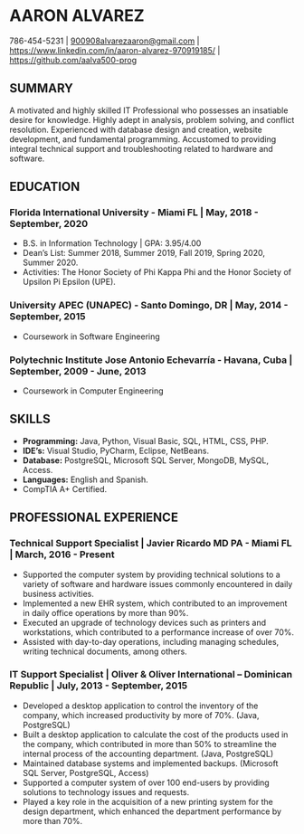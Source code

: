 # AARON ALVAREZ
786-454-5231 | 900908alvarezaaron@gmail.com | https://www.linkedin.com/in/aaron-alvarez-970919185/ | https://github.com/aalva500-prog

## SUMMARY
A motivated and highly skilled IT Professional who possesses an insatiable desire for knowledge. Highly adept
in analysis, problem solving, and conflict resolution. Experienced with database design and creation, website
development, and fundamental programming. Accustomed to providing integral technical support and
troubleshooting related to hardware and software.

## EDUCATION
### Florida International University - Miami FL | May, 2018 - September, 2020
  * B.S. in Information Technology | GPA: 3.95/4.00
  * Dean’s List: Summer 2018, Summer 2019, Fall 2019, Spring 2020, Summer 2020.
  * Activities: The Honor Society of Phi Kappa Phi and the Honor Society of Upsilon Pi Epsilon (UPE).
### University APEC (UNAPEC) - Santo Domingo, DR | May, 2014 - September, 2015
  * Coursework in Software Engineering
### Polytechnic Institute Jose Antonio Echevarría - Havana, Cuba | September, 2009 - June, 2013
  * Coursework in Computer Engineering
  
## SKILLS
  * **Programming:** Java, Python, Visual Basic, SQL, HTML, CSS, PHP.
  * **IDE’s:** Visual Studio, PyCharm, Eclipse, NetBeans.
  * **Database:** PostgreSQL, Microsoft SQL Server, MongoDB, MySQL, Access.
  * **Languages:** English and Spanish.
  * CompTIA A+ Certified.
  
## PROFESSIONAL EXPERIENCE
### Technical Support Specialist | Javier Ricardo MD PA - Miami FL | March, 2016 - Present
 * Supported the computer system by providing technical solutions to a variety of software and
hardware issues commonly encountered in daily business activities.
 * Implemented a new EHR system, which contributed to an improvement in daily office operations
by more than 90%.
 * Executed an upgrade of technology devices such as printers and workstations, which contributed to
a performance increase of over 70%.
 * Assisted with day-to-day operations, including managing schedules, writing technical documents,
among others.
### IT Support Specialist | Oliver & Oliver International – Dominican Republic | July, 2013 - September, 2015
 * Developed a desktop application to control the inventory of the company, which increased productivity
by more of 70%. (Java, PostgreSQL)
 * Built a desktop application to calculate the cost of the products used in the company, which contributed
in more than 50% to streamline the internal process of the accounting department. (Java, PostgreSQL)
 * Maintained database systems and implemented backups. (Microsoft SQL Server, PostgreSQL,
Access)
 * Supported a computer system of over 100 end-users by providing solutions to technology issues
and requests.
 * Played a key role in the acquisition of a new printing system for the design department, which enhanced
the department performance by more than 70%.
